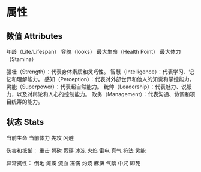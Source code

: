 # 属性

## 数值 Attributes

年龄（Life/Lifespan）
容貌（looks）
最大生命（Health Point）
最大体力（Stamina）

强壮（Strength）：代表身体素质和灵巧性。
智慧（Intelligence）：代表学习、记忆和理解能力。
感知（Perception）：代表对外部世界和他人的知觉和掌控能力。
灵能（Superpower）：代表超自然能力。
统帅（Leadership）：代表魅力、说服力，以及对舆论和人心的控制能力。
政务（Management）：代表沟通、协调和项目统筹的能力。

## 状态 Stats

当前生命
当前体力
先攻
闪避

伤害和抵御：
重击 劈砍 贯穿 冰冻 火焰 雷电 真气 符法 灵能

异常抗性：
倒地 瘫痪 流血 冻伤 灼烧 麻痹 气紊 中咒 即死
